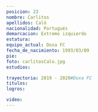 ```yaml
---
posicion: 23
nombre: Carlitos
apellidos: Caló
nacionalidad: Portugués
demarcacion: Extremo izquierdo
estatura: 
equipo_actual: Doxa FC
fecha_de_nacimiento: 1993/03/09
pie: 
foto: carlitosCalo.jpg
estudios:

trayectoria: 2019 - 2020#Doxa FC
titulos:
logros:

video:
---
```

